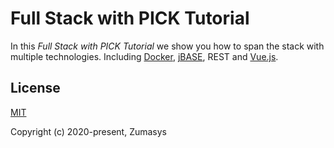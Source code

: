 # Full Stack with PICK Tutorial
In this *Full Stack with PICK Tutorial* we show you how to span the stack with multiple technologies. Including [Docker](https://www.docker.com/), [jBASE](https://www.jbase.com/), REST and [Vue.js](https://vuejs.org/).  
  
## License
[MIT](https://opensource.org/licenses/MIT)  
  
Copyright (c) 2020-present, Zumasys
